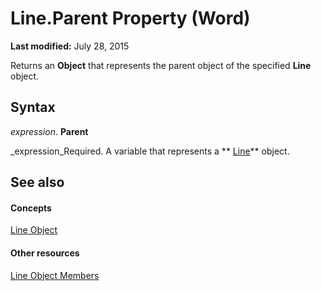 
# Line.Parent Property (Word)

 **Last modified:** July 28, 2015

Returns an  **Object** that represents the parent object of the specified **Line** object.

## Syntax

 _expression_. **Parent**

 _expression_Required. A variable that represents a  ** [Line](1fbc9a15-c677-0f79-4311-9e6de6fc1b27.md)** object.


## See also


#### Concepts


 [Line Object](1fbc9a15-c677-0f79-4311-9e6de6fc1b27.md)
#### Other resources


 [Line Object Members](d5156270-fc08-afe4-0c42-9870c4f42eb3.md)
